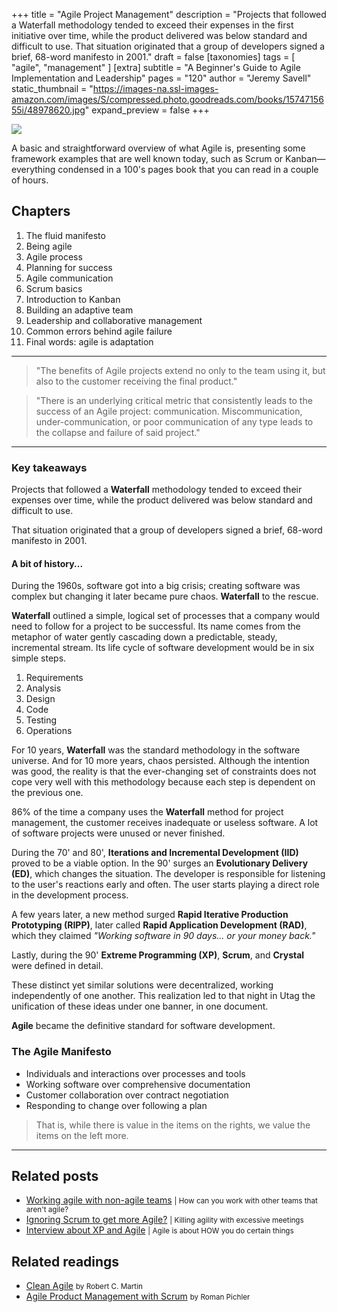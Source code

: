 +++
title = "Agile Project Management"
description = "Projects that followed a Waterfall methodology tended to exceed their expenses in the first initiative over time, while the product delivered was below standard and difficult to use. That situation originated that a group of developers signed a brief, 68-word manifesto in 2001."
draft = false
[taxonomies]
tags = [ "agile", "management" ]
[extra]
subtitle = "A Beginner's Guide to Agile Implementation and Leadership"
pages = "120"
author = "Jeremy Savell"
static_thumbnail = "https://images-na.ssl-images-amazon.com/images/S/compressed.photo.goodreads.com/books/1574715655i/48978620.jpg"
expand_preview = false
+++

<img border="0" src="https://images-na.ssl-images-amazon.com/images/S/compressed.photo.goodreads.com/books/1574715655i/48978620.jpg" >

<!-- more -->

A basic and straightforward overview of what Agile is, presenting some framework examples that are well known today, such as Scrum or Kanban—everything condensed in a 100's pages book that you can read in a couple of hours.

## Chapters

1. The fluid manifesto
2. Being agile
3. Agile process
4. Planning for success
5. Agile communication
6. Scrum basics
7. Introduction to Kanban
8. Building an adaptive team
9. Leadership and collaborative management
10. Common errors behind agile failure
11. Final words: agile is adaptation

---

> "The benefits of Agile projects extend no only to the team using it, but also to the customer receiving the final product."

> "There is an underlying critical metric that consistently leads to the success of an Agile project: communication. Miscommunication, under-communication, or poor communication of any type leads to the collapse and failure of said project."

---

### Key takeaways

Projects that followed a **Waterfall** methodology tended to exceed their expenses over time, while the product delivered was below standard and difficult to use.

That situation originated that a group of developers signed a brief, 68-word manifesto in 2001.

#### A bit of history...

During the 1960s, software got into a big crisis; creating software was complex but changing it later became pure chaos. **Waterfall** to the rescue.

**Waterfall** outlined a simple, logical set of processes that a company would need to follow for a project to be successful. Its name comes from the metaphor of water gently cascading down a predictable, steady, incremental stream. Its life cycle of software development would be in six simple steps.

1. Requirements
2. Analysis
3. Design
4. Code
5. Testing
6. Operations

For 10 years, **Waterfall** was the standard methodology in the software universe. And for 10 more years, chaos persisted. Although the intention was good, the reality is that the ever-changing set of constraints does not cope very well with this methodology because each step is dependent on the previous one.

86% of the time a company uses the **Waterfall** method for project management, the customer receives inadequate or useless software. A lot of software projects were unused or never finished.

During the 70' and 80', **Iterations and Incremental Development (IID)** proved to be a viable option. In the 90' surges an **Evolutionary Delivery (ED)**, which changes the situation. The developer is responsible for listening to the user's reactions early and often. The user starts playing a direct role in the development process.

A few years later, a new method surged **Rapid Iterative Production Prototyping (RIPP)**, later called **Rapid Application Development (RAD)**, which they claimed *"Working software in 90 days... or your money back."*

Lastly, during the 90' **Extreme Programming (XP)**, **Scrum**, and **Crystal** were defined in detail.

These distinct yet similar solutions were decentralized, working independently of one another. This realization led to that night in Utag the unification of these ideas under one banner, in one document.

**Agile** became the definitive standard for software development.

### The Agile Manifesto

- Individuals and interactions over processes and tools
- Working software over comprehensive documentation
- Customer collaboration over contract negotiation
- Responding to change over following a plan

> That is, while there is value in the items on the rights, we value the items on the left more.

---

## Related posts

- [Working agile with non-agile teams](/blog/working-agile-with-non-agile-teams/) <small>| How can you work with other teams that aren't agile?</small>
- [Ignoring Scrum to get more Agile?](/blog/ignoring-scrum-to-get-more-agile/) <small>| Killing agility with excessive meetings</small>
- [Interview about XP and Agile](/blog/interview-about-xp-and-agile/) <small>| Agile is about HOW you do certain things</small>

## Related readings

- [Clean Agile](/readings/clean-agile/) <small>by Robert C. Martin</small>
- [Agile Product Management with Scrum](/readings/agile-product-management-with-scrum/) <small>by Roman Pichler</small>